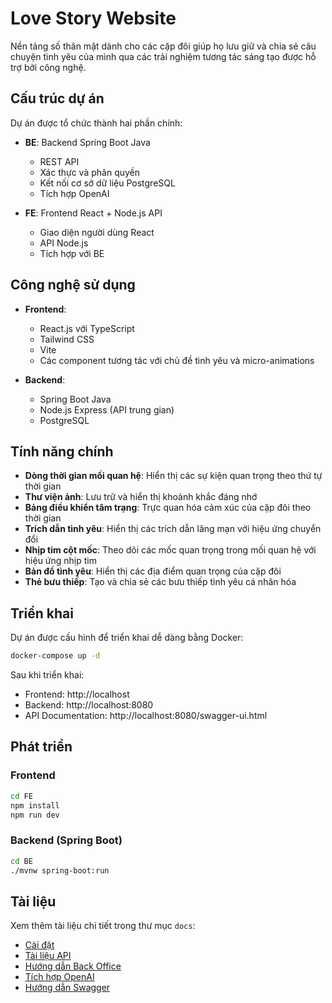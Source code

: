 # Love Story Website

Nền tảng số thân mật dành cho các cặp đôi giúp họ lưu giữ và chia sẻ câu chuyện tình yêu của mình qua các trải nghiệm tương tác sáng tạo được hỗ trợ bởi công nghệ.

## Cấu trúc dự án

Dự án được tổ chức thành hai phần chính:

- **BE**: Backend Spring Boot Java
  - REST API
  - Xác thực và phân quyền
  - Kết nối cơ sở dữ liệu PostgreSQL
  - Tích hợp OpenAI

- **FE**: Frontend React + Node.js API
  - Giao diện người dùng React
  - API Node.js
  - Tích hợp với BE

## Công nghệ sử dụng

- **Frontend**:
  - React.js với TypeScript
  - Tailwind CSS
  - Vite
  - Các component tương tác với chủ đề tình yêu và micro-animations

- **Backend**:
  - Spring Boot Java
  - Node.js Express (API trung gian)
  - PostgreSQL

## Tính năng chính

- **Dòng thời gian mối quan hệ**: Hiển thị các sự kiện quan trọng theo thứ tự thời gian
- **Thư viện ảnh**: Lưu trữ và hiển thị khoảnh khắc đáng nhớ
- **Bảng điều khiển tâm trạng**: Trực quan hóa cảm xúc của cặp đôi theo thời gian
- **Trích dẫn tình yêu**: Hiển thị các trích dẫn lãng mạn với hiệu ứng chuyển đổi
- **Nhịp tim cột mốc**: Theo dõi các mốc quan trọng trong mối quan hệ với hiệu ứng nhịp tim
- **Bản đồ tình yêu**: Hiển thị các địa điểm quan trọng của cặp đôi
- **Thẻ bưu thiếp**: Tạo và chia sẻ các bưu thiếp tình yêu cá nhân hóa

## Triển khai

Dự án được cấu hình để triển khai dễ dàng bằng Docker:

```bash
docker-compose up -d
```

Sau khi triển khai:
- Frontend: http://localhost
- Backend: http://localhost:8080
- API Documentation: http://localhost:8080/swagger-ui.html

## Phát triển

### Frontend

```bash
cd FE
npm install
npm run dev
```

### Backend (Spring Boot)

```bash
cd BE
./mvnw spring-boot:run
```

## Tài liệu

Xem thêm tài liệu chi tiết trong thư mục `docs`:

- [Cài đặt](docs/INSTALLATION.md)
- [Tài liệu API](docs/API_DOCUMENTATION.md)
- [Hướng dẫn Back Office](docs/BACK_OFFICE_GUIDE.md)
- [Tích hợp OpenAI](docs/OPENAI_INTEGRATION.md)
- [Hướng dẫn Swagger](docs/SWAGGER_GUIDE.md)